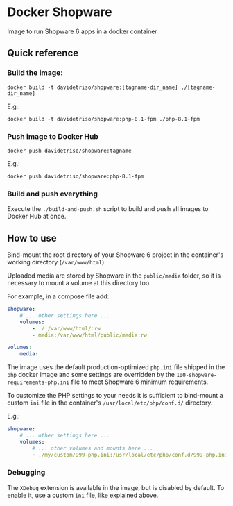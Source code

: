 # Docker Shopware

Image to run Shopware 6 apps in a docker container

## Quick reference

### Build the image:

```
docker build -t davidetriso/shopware:[tagname-dir_name] ./[tagname-dir_name]
```

E.g.:

```
docker build -t davidetriso/shopware:php-8.1-fpm ./php-8.1-fpm
```

### Push image to Docker Hub

```
docker push davidetriso/shopware:tagname
```

E.g.:

```
docker push davidetriso/shopware:php-8.1-fpm
```

###  Build and push everything

Execute the `./build-and-push.sh` script to build and push all images to Docker Hub at once.


## How to use

Bind-mount the root directory of your Shopware 6 project in the container's working directory (`/var/www/html`).

Uploaded media are stored by Shopware in the `public/media` folder, so it is necessary to mount a volume at this directory too. 

For example, in a compose file add:

```yaml
shopware:
    # ... other settings here ...
    volumes:
        - ./:/var/www/html/:rw
        - media:/var/www/html/public/media:rw

volumes:
    media:
```

The image uses the default production-optimized `php.ini` file shipped in the `php` docker image and some settings are overridden by the `100-shopware-requirements-php.ini` file to meet Shopware 6 minimum requirements.

To customize the PHP settings to your needs it is sufficient to bind-mount a custom `ini` file in the container's `/usr/local/etc/php/conf.d/` directory.

E.g.:

```yaml
shopware:
    # ... other settings here ...
    volumes:
        # ... other volumes and mounts here ...
        - ./my/custom/999-php.ini:/usr/local/etc/php/conf.d/999-php.ini:ro
```

### Debugging

The `XDebug` extension is available in the image, but is disabled by default. To enable it, use a custom `ini` file, like explained above.